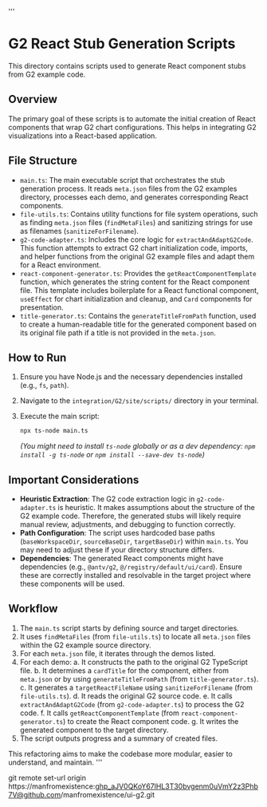 '''
# G2 React Stub Generation Scripts

This directory contains scripts used to generate React component stubs from G2 example code.

## Overview

The primary goal of these scripts is to automate the initial creation of React components that wrap G2 chart configurations. This helps in integrating G2 visualizations into a React-based application.

## File Structure

-   `main.ts`: The main executable script that orchestrates the stub generation process. It reads `meta.json` files from the G2 examples directory, processes each demo, and generates corresponding React components.
-   `file-utils.ts`: Contains utility functions for file system operations, such as finding `meta.json` files (`findMetaFiles`) and sanitizing strings for use as filenames (`sanitizeForFilename`).
-   `g2-code-adapter.ts`: Includes the core logic for `extractAndAdaptG2Code`. This function attempts to extract G2 chart initialization code, imports, and helper functions from the original G2 example files and adapt them for a React environment.
-   `react-component-generator.ts`: Provides the `getReactComponentTemplate` function, which generates the string content for the React component file. This template includes boilerplate for a React functional component, `useEffect` for chart initialization and cleanup, and `Card` components for presentation.
-   `title-generator.ts`: Contains the `generateTitleFromPath` function, used to create a human-readable title for the generated component based on its original file path if a title is not provided in the `meta.json`.

## How to Run

1.  Ensure you have Node.js and the necessary dependencies installed (e.g., `fs`, `path`).
2.  Navigate to the `integration/G2/site/scripts/` directory in your terminal.
3.  Execute the main script:

    ```bash
    npx ts-node main.ts
    ```

    *(You might need to install `ts-node` globally or as a dev dependency: `npm install -g ts-node` or `npm install --save-dev ts-node`)*

## Important Considerations

-   **Heuristic Extraction**: The G2 code extraction logic in `g2-code-adapter.ts` is heuristic. It makes assumptions about the structure of the G2 example code. Therefore, the generated stubs will likely require manual review, adjustments, and debugging to function correctly.
-   **Path Configuration**: The script uses hardcoded base paths (`baseWorkspaceDir`, `sourceBaseDir`, `targetBaseDir`) within `main.ts`. You may need to adjust these if your directory structure differs.
-   **Dependencies**: The generated React components might have dependencies (e.g., `@antv/g2`, `@/registry/default/ui/card`). Ensure these are correctly installed and resolvable in the target project where these components will be used.

## Workflow

1.  The `main.ts` script starts by defining source and target directories.
2.  It uses `findMetaFiles` (from `file-utils.ts`) to locate all `meta.json` files within the G2 example source directory.
3.  For each `meta.json` file, it iterates through the demos listed.
4.  For each demo:
    a.  It constructs the path to the original G2 TypeScript file.
    b.  It determines a `cardTitle` for the component, either from `meta.json` or by using `generateTitleFromPath` (from `title-generator.ts`).
    c.  It generates a `targetReactFileName` using `sanitizeForFilename` (from `file-utils.ts`).
    d.  It reads the original G2 source code.
    e.  It calls `extractAndAdaptG2Code` (from `g2-code-adapter.ts`) to process the G2 code.
    f.  It calls `getReactComponentTemplate` (from `react-component-generator.ts`) to create the React component code.
    g.  It writes the generated component to the target directory.
5.  The script outputs progress and a summary of created files.

This refactoring aims to make the codebase more modular, easier to understand, and maintain.
'''

git remote set-url origin https://manfromexistence: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@github.com/manfromexistence/ui-g2.git